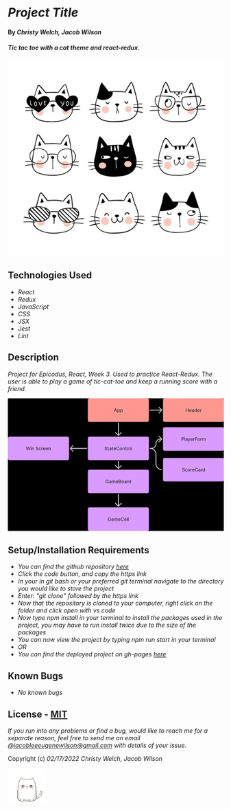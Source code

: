 # _Project Title_

#### By _**Christy Welch, Jacob Wilson**_

#### _Tic tac toe with a cat theme and react-redux._

![cats](./src/img/cats.jpg)

## Technologies Used

* _React_
* _Redux_
* _JavaScript_
* _CSS_
* _JSX_
* _Jest_
* _Lint_

## Description

_Project for Epicodus, React, Week 3. Used to practice React-Redux. The user is able to play a game of tic-cat-toe and keep a running score with a friend._

![components](./src/img/tic-tac-toe-components.png)

## Setup/Installation Requirements

* _You can find the github repository [here](https://github.com/JLEWilson/tic-cat-toe)_
* _Click the code button, and copy the https link_
* _In your in git bash or your preferred git terminal navigate to the directory you would like to store the project_
* _Enter: "git clone" followed by the https link_
* _Now that the repository is cloned to your computer, right click on the folder and click open with vs code_
* _Now type npm install in your terminal to install the packages used in the project, you may have to run install twice due to the size of the packages_
* _You can now view the project by typing npm run start in your terminal_
* _OR_
* _You can find the deployed project on gh-pages [here](https://jlewilson.github.io/tic-cat-toe/)_

## Known Bugs

* _No known bugs_

## License - [MIT](https://opensource.org/licenses/MIT)

_If you run into any problems or find a bug, would like to reach me for a separate reason, feel free to send me an email @jacobleeeugenewilson@gmail.com with details of your issue._

Copyright (c) _02/17/2022_ _Christy Welch, Jacob Wilson_

![angry cat](./src/img/cat-scratch.gif)